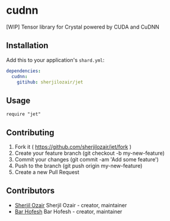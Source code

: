 # cudnn

[WIP] Tensor library for Crystal powered by CUDA and CuDNN

## Installation

Add this to your application's `shard.yml`:

```yaml
dependencies:
  cudnn:
    gitihub: sherjilozair/jet
```

## Usage

```crystal
require "jet"
```

## Contributing

1. Fork it ( https://github.com/sherjilozair/jet/fork )
2. Create your feature branch (git checkout -b my-new-feature)
3. Commit your changes (git commit -am 'Add some feature')
4. Push to the branch (git push origin my-new-feature)
5. Create a new Pull Request

## Contributors

- [Sherjil Ozair](https://github.com/sherjilozair) Sherjil Ozair - creator, maintainer
- [Bar Hofesh](https://github.com/bararchy) Bar Hofesh - creator, maintainer
